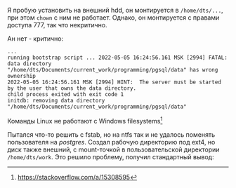 Я пробую установить на внешний hdd, он монтируется в `/home/dts/...`, при этом `chown` с ним не работает. Однако, он монтируется с правами доступа 777, так что некритично.

Ан нет - критично:
```
...
running bootstrap script ... 2022-05-05 16:24:56.161 MSK [2994] FATAL:  data directory "/home/dts/Documents/current_work/programming/pgsql/data" has wrong ownership
2022-05-05 16:24:56.161 MSK [2994] HINT:  The server must be started by the user that owns the data directory.
child process exited with exit code 1
initdb: removing data directory "/home/dts/Documents/current_work/programming/pgsql/data"
```

Команды Linux не работают с Windows filesystems[^why-chmod-doesnt-work]

Пытался что-то решить с fstab, но на ntfs так и не удалось поменять пользователя на _postgres_. Создал рабочую директорию под ext4, но диск также внешний, с mount-точкой в пользовательской директории `/home/dts/work`. Это решило проблему, получил стандартный вывод:


[^why-chmod-doesnt-work]: https://stackoverflow.com/a/15308595
